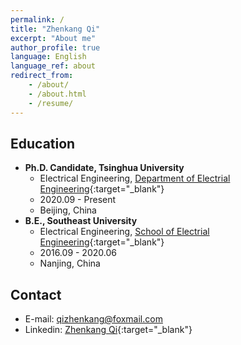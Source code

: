```yaml
---
permalink: /
title: "Zhenkang Qi"
excerpt: "About me"
author_profile: true
language: English
language_ref: about
redirect_from:
    - /about/
    - /about.html
    - /resume/
---
```


## Education

-   **Ph.D. Candidate, Tsinghua University**
    -   Electrical Engineering, [Department of Electrial Engineering](https://www.eea.tsinghua.edu.cn/en/){:target="\_blank"}
    -   2020.09 - Present
    -   Beijing, China
-   **B.E., Southeast University**
    -   Electrical Engineering, [School of Electrial Engineering](https://ee.seu.edu.cn/eeen/main.psp){:target="\_blank"}
    <!-- -   GPA: 3.89/4.0, **Ranking：Top 1%** -->
    -   2016.09 - 2020.06
    -   Nanjing, China

<!-- ## Awards  -->

<!-- -   2023, \*\* Best Paper Award -->
<!--
-   2020, **Graduation with Honor: College Graduate Excellence Award** (Top 5%)
-   2018, **National Scholarship for Undergraduate Students** (Top 5%)
-   2018, **Excellent Student of Jiangsu Province** (Top 1%)
-   2017, **President Scholarship** (Top 1%) -->

<!-- ## Projects

-   2018, **RoboMaster of National Robotics Competition**, National Third Prize
    -   Responsible for robot motion control system in **[RoboMaster](https://www.robomaster.com/en-US){:target="\_blank"} 2018**.
    -   Embedded Development & Machine Learning Algorithm -->

<!-- | ![RoboMaster](../images/robomaster02.jpg)  | ![RoboMaster](../images/robomaster01.jpg) |
| :----------------------------------------: | :---------------------------------------: |
|             RoboMaster Moment              |             RoboMaster Moment             |
| ------------------------------------------ |           ---------------------           | -->

<!-- -   2018, **Terminal and Data based Smart Grid Technology**, Score A
    -   Student Research Training Program (SRTP)
    -   Design of load forecasting algorithm -->

<!-- | ![loadforecasting](../images/loadforecastingloadforecasting01.png) | ![loadforecasting](../images/loadforecasting02.png) |
| :----------------------------------------------------------------: | :-------------------------------------------------: |
|              Results of Short-Term Load Forecasting 1              |      Results of Short-Term Load Forecasting 2       |
|             -----------------------------------------              |                ---------------------                | -->

<!-- ## Skills

-   **Data Analysis**
    -   Wavelet analysis, Sparse representation
    -   Master scientific calculation tools, such as **Python** and **MATLAB**
    -   Data Structures and Algorithms(my [LeetCode](https://github.com/qizhenkang/myLeetCode){:target="\_blank"} Record)
    -   Self-study Courses:
        -   Convex Optimization
        -   Introduction to Artificial Intelligence
        -   Deep Learning
-   **Simulation Software**
    -   Master **PSCAD/EMTDC**
-   **English**
    -   College English Test - Band 6 (CET-6), 530
    -   IELTS (Currently preparing)
    -   Master English reading/writing skills
    -   Master literature search and management methods -->

## Contact

-   E-mail: [qizhenkang@foxmail.com](mailto:qizhenkang@foxmail.com)
-   Linkedin: [Zhenkang Qi](https://www.linkedin.com/in/qizhenkang/){:target="\_blank"}
